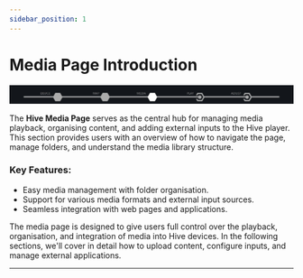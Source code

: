 ```yaml
---
sidebar_position: 1
---
```


# Media Page Introduction

![Media Intro Image](\img\user-manual\media-media\image1.jpeg)

The **Hive Media Page** serves as the central hub for managing media playback, organising content, and adding external inputs to the Hive player. This section provides users with an overview of how to navigate the page, manage folders, and understand the media library structure.

### Key Features:
- Easy media management with folder organisation.
- Support for various media formats and external input sources.
- Seamless integration with web pages and applications.

The media page is designed to give users full control over the playback, organisation, and integration of media into Hive devices. In the following sections, we'll cover in detail how to upload content, configure inputs, and manage external applications.

---
